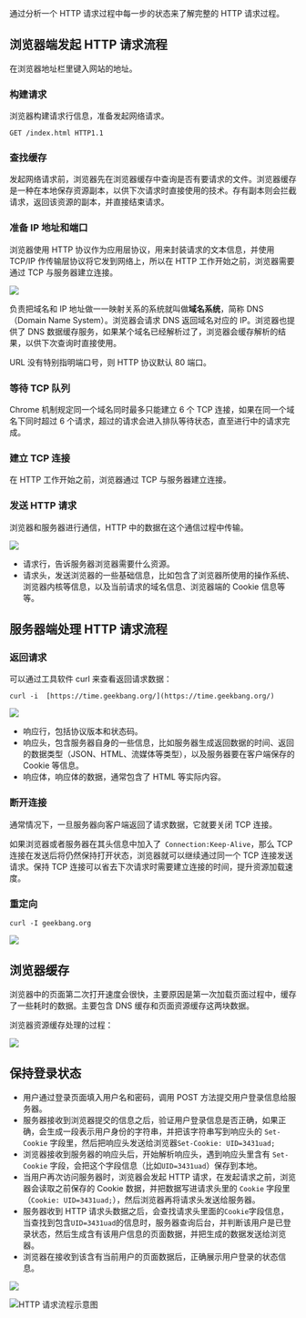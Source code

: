 通过分析一个 HTTP 请求过程中每一步的状态来了解完整的 HTTP 请求过程。

## 浏览器端发起 HTTP 请求流程
在浏览器地址栏里键入网站的地址。

### 构建请求
浏览器构建请求行信息，准备发起网络请求。

`GET /index.html HTTP1.1`

### 查找缓存
发起网络请求前，浏览器先在浏览器缓存中查询是否有要请求的文件。浏览器缓存是一种在本地保存资源副本，以供下次请求时直接使用的技术。存有副本则会拦截请求，返回该资源的副本，并直接结束请求。

### 准备 IP 地址和端口
浏览器使用 HTTP 协议作为应用层协议，用来封装请求的文本信息，并使用 TCP/IP 作传输层协议将它发到网络上，所以在 HTTP 工作开始之前，浏览器需要通过 TCP 与服务器建立连接。

![](/images/1680237748018-11ee6cbb-a50a-478d-a682-fb2ae96973c0.png)

负责把域名和 IP 地址做一一映射关系的系统就叫做**域名系统**，简称 DNS（Domain Name System）。浏览器会请求 DNS 返回域名对应的 IP。浏览器也提供了 DNS 数据缓存服务，如果某个域名已经解析过了，浏览器会缓存解析的结果，以供下次查询时直接使用。



URL 没有特别指明端口号，则 HTTP 协议默认 80 端口。

### 等待 TCP 队列
Chrome 机制规定同一个域名同时最多只能建立 6 个 TCP 连接，如果在同一个域名下同时超过 6 个请求，超过的请求会进入排队等待状态，直至进行中的请求完成。

### 建立 TCP 连接
在 HTTP 工作开始之前，浏览器通过 TCP 与服务器建立连接。

### 发送 HTTP 请求
浏览器和服务器进行通信，HTTP 中的数据在这个通信过程中传输。

![](/images/1680238135311-4a8c2c5d-92e8-48ab-8036-459cc9c57334.png)

+ 请求行，告诉服务器浏览器需要什么资源。
+ 请求头，发送浏览器的一些基础信息，比如包含了浏览器所使用的操作系统、浏览器内核等信息，以及当前请求的域名信息、浏览器端的 Cookie 信息等等。

## 服务器端处理 HTTP 请求流程
### 返回请求
可以通过工具软件 curl 来查看返回请求数据：

`curl -i  [https://time.geekbang.org/](https://time.geekbang.org/)`

![](/images/1680238354652-7429fd1a-3026-4b20-8394-a23072f5d0c9.png)

+ 响应行，包括协议版本和状态码。
+ 响应头，包含服务器自身的一些信息，比如服务器生成返回数据的时间、返回的数据类型（JSON、HTML、流媒体等类型），以及服务器要在客户端保存的 Cookie 等信息。
+ 响应体，响应体的数据，通常包含了 HTML 等实际内容。

### 断开连接
通常情况下，一旦服务器向客户端返回了请求数据，它就要关闭 TCP 连接。



如果浏览器或者服务器在其头信息中加入了` Connection:Keep-Alive`，那么 TCP 连接在发送后将仍然保持打开状态，浏览器就可以继续通过同一个 TCP 连接发送请求。保持 TCP 连接可以省去下次请求时需要建立连接的时间，提升资源加载速度。

### 重定向
`curl -I geekbang.org`

![](/images/1680238732699-81ea2cd9-edd5-48db-911d-01253dcb68da.png)

## 浏览器缓存
浏览器中的页面第二次打开速度会很快，主要原因是第一次加载页面过程中，缓存了一些耗时的数据。主要包含 DNS 缓存和页面资源缓存这两块数据。



浏览器资源缓存处理的过程：

![](/images/1680531546398-a7d88616-386a-43d6-95ef-0d9d6755cc3b.png)

## 保持登录状态
+ 用户通过登录页面填入用户名和密码，调用 POST 方法提交用户登录信息给服务器。
+ 服务器接收到浏览器提交的信息之后，验证用户登录信息是否正确，如果正确，会生成一段表示用户身份的字符串，并把该字符串写到响应头的 `Set-Cookie` 字段里，然后把响应头发送给浏览器`Set-Cookie: UID=3431uad;`
+ 浏览器接收到服务器的响应头后，开始解析响应头，遇到响应头里含有 `Set-Cookie` 字段，会把这个字段信息（比如`UID=3431uad`）保存到本地。
+ 当用户再次访问服务器时，浏览器会发起 HTTP 请求，在发起请求之前，浏览器会读取之前保存的 Cookie 数据，并把数据写进请求头里的 `Cookie` 字段里（`Cookie: UID=3431uad;`），然后浏览器再将请求头发送给服务器。
+ 服务器收到 HTTP 请求头数据之后，会查找请求头里面的`Cookie`字段信息，当查找到包含`UID=3431uad`的信息时，服务器查询后台，并判断该用户是已登录状态，然后生成含有该用户信息的页面数据，并把生成的数据发送给浏览器。
+ 浏览器在接收到该含有当前用户的页面数据后，正确展示用户登录的状态信息。

![](/images/1680532065625-f1e197ba-4ea1-4c92-8ce5-5e3f5908995c.png)



![HTTP 请求流程示意图](/images/1680532118247-555d0429-5d8a-4fc1-b4ce-ab5e0311d783.png)



